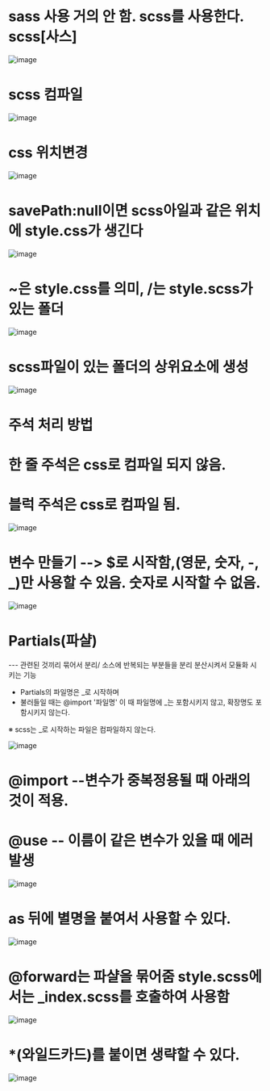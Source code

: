 # sass 사용 거의 안 함. scss를 사용한다. scss[사스]

![image](https://github.com/tjghwns93/sass/assets/129016977/5f3fdbe2-2a8f-40dd-af5b-45103ef4c9ad)



# scss 컴파일

![image](https://github.com/tjghwns93/sass/assets/129016977/546517bb-bddc-4e59-8779-139f8752f2a9)


# css 위치변경

![image](https://github.com/tjghwns93/sass/assets/129016977/297c3ea9-c17c-4ae1-ad2c-fb0c923a6e0d)
# savePath:null이면 scss아일과 같은 위치에 style.css가 생긴다
![image](https://github.com/tjghwns93/sass/assets/129016977/877d37fa-4375-447a-9b73-69f9795c7efb)

# ~은 style.css를 의미, /는 style.scss가 있는 폴더
![image](https://github.com/tjghwns93/sass/assets/129016977/f9520753-21a2-474f-a11e-aff2d6e6bd62)

# scss파일이 있는 폴더의 상위요소에 생성
![image](https://github.com/tjghwns93/sass/assets/129016977/3014940d-6e4c-4186-99e8-644ae3dd7edc)

# 주석 처리 방법
# 한 줄 주석은 css로 컴파일 되지 않음.
# 블럭 주석은 css로 컴파일 됨.
![image](https://github.com/tjghwns93/sass/assets/129016977/8e3142e0-fac8-4cef-a7b5-9a555b6e691f)

# 변수 만들기 --> $로 시작함,(영문, 숫자, -, _)만 사용할 수 있음. 숫자로 시작할 수 없음.

![image](https://github.com/tjghwns93/sass/assets/129016977/406850b6-2f7e-441c-b175-3815d8907495)

# Partials(파샬)
--- 관련된 것끼리 묶어서 분리/ 소스에 반복되는 부분들을 분리 분산시켜서 모듈화 시키는 기능

* Partials의 파일명은 _로 시작하며
* 불러들일 때는 @import '파일명' 이 때 파일명에 _는 포함시키지 않고, 확장명도 포함시키지 않는다.

※ scss는 _로 시작하는 파일은 컴파일하지 않는다.

![image](https://github.com/tjghwns93/sass/assets/129016977/7760578a-c96a-4af4-a4d3-eb0b56c3f68e)

# @import --변수가 중복정용될 때 아래의 것이 적용.

# @use -- 이름이 같은 변수가 있을 때 에러발생

![image](https://github.com/tjghwns93/sass/assets/129016977/9238bb75-bcf9-4fae-8932-94c215f9dccb)

# as 뒤에 별명을 붙여서 사용할 수 있다.

![image](https://github.com/tjghwns93/sass/assets/129016977/ee10cd55-e859-4e4d-a049-7eb36404555f)

# @forward는 파샬을 묶어줌 style.scss에서는 _index.scss를 호출하여 사용함
![image](https://github.com/tjghwns93/sass/assets/129016977/e4a7afe9-e881-4a30-ad96-a82aafe55d94)

# *(와일드카드)를 붙이면 생략할 수 있다.
![image](https://github.com/tjghwns93/sass/assets/129016977/bd652619-5481-4404-a7ec-f71ce3af908a)
